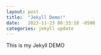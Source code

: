 ```yaml
---
layout: post
title:  "Jekyll Demo!"
date:   2023-11-23 06:33:18 -0500
categories: jekyll update
---
```

This is my Jekyll DEMO